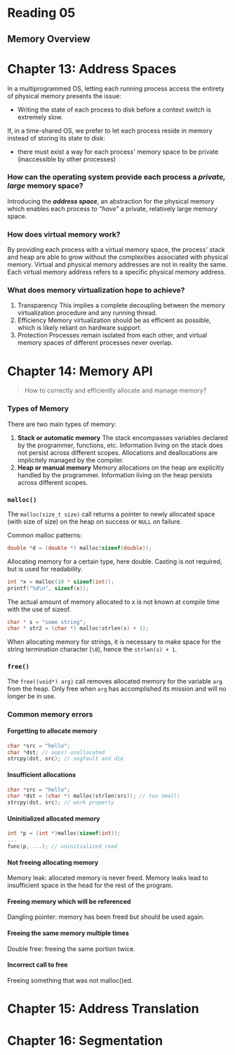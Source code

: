 # Reading 05
## Memory Overview


# Chapter 13: Address Spaces

In a multiprogrammed OS, letting each running process access the entirety of physical memory presents the issue:
+ Writing the state of each process to disk before a context switch is extremely slow.

If, in a time-shared OS, we prefer to let each process reside in memory instead of storing its state to disk:
+ there must exist a way for each process' memory space to be private (inaccessible by other processes)

### How can the operating system provide each process a _private, large_ memory space?

Introducing the **_address space_**, an abstraction for the physical memory which enables each process to _"have"_ a private, relatively large memory space. 

### How does virtual memory work? 

By providing each process with a  virtual memory space, the process' stack and heap are able to grow without the complexities associated with physical memory. Virtual and physical memory addresses are not in reality the same. Each virtual memory address refers to a specific physical memory address. 

### What does memory virtualization hope to achieve?

1. Transparency
   This implies a complete decoupling between the memory virtualization procedure and any running thread.
2. Efficiency
   Memory virtualization should be as efficient as possible, which is likely reliant on hardware support. 
3. Protection
   Processes remain isolated from each other, and virtual memory spaces of different processes never overlap. 

# Chapter 14: Memory API

> How to correctly and efficiently allocate and manage memory?

### Types of Memory

There are two main types of memory:
1. **Stack or automatic memory**
   The stack encompasses variables declared by the programmer, functions, etc.
   Information living on the stack does not persist across different scopes.
   Allocations and deallocations are implicitely managed by the compiler.
2. **Heap or manual memory**
   Memory allocations on the heap are explicitly handled by the programmer.
   Information living on the heap persists across different scopes.
   
### `malloc()`
The `malloc(size_t size)` call returns a pointer to newly allocated space (with size of size) on the heap on success or `NULL` on failure.

Common malloc patterns:
```c
double *d = (double *) malloc(sizeof(double));
```
Allocating memory for a certain type, here double. Casting is not required, but is used for readability.

```c
int *x = malloc(10 * sizeof(int));
printf("%d\n", sizeof(x));
```
The actual amount of memory allocated to x is not known at compile time with the use of sizeof.

```c
char * s = "some string";
char * str2 = (char *) malloc(strlen(s) + 1);
```
When allocating memory for strings, it is necessary to make space for the string termination character (`\0`), hence the `strlen(s) + 1`.

### `free()`
The `free((void*) arg)` call removes allocated memory for the variable `arg` from the heap.
Only free when `arg` has accomplished its mission and will no longer be in use.

### Common memory errors

#### Forgetting to allocate memory
```c
char *src = "hello";
char *dst; // oops! unallocated
strcpy(dst, src); // segfault and die
```

#### Insufficient allocations
```c
char *src = "hello";
char *dst = (char *) malloc(strlen(src)); // too small!
strcpy(dst, src); // work properly
```

#### Uninitialized allocated memory
```c
int *p = (int *)malloc(sizeof(int));
...
func(p, ...); // uninitialized read
```

#### Not freeing allocating memory
Memory leak: allocated memory is never freed. Memory leaks lead to insufficient space in the head for the rest of the program. 

#### Freeing memory which will be referenced
Dangling pointer: memory has been freed but should be used again. 

#### Freeing the same memory multiple times
Double free: freeing the same portion twice. 

#### Incorrect call to free
Freeing something that was not malloc()ed. 

# Chapter 15: Address Translation

# Chapter 16: Segmentation
